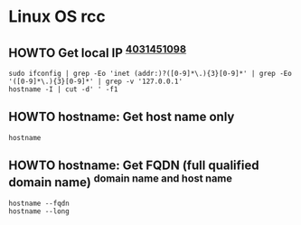 # Linux OS rcc

## HOWTO Get local IP <sup>[4031451098][]</sup>

    sudo ifconfig | grep -Eo 'inet (addr:)?([0-9]*\.){3}[0-9]*' | grep -Eo '([0-9]*\.){3}[0-9]*' | grep -v '127.0.0.1'
    hostname -I | cut -d' ' -f1

[4031451098]: https://stackoverflow.com/questions/13322485/how-to-get-the-primary-ip-address-of-the-local-machine-on-linux-and-os-x

## HOWTO hostname: Get host name only

    hostname

## HOWTO hostname: Get FQDN (full qualified domain name) <sup>domain name and host name</sup>

    hostname --fqdn
    hostname --long
